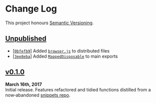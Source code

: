 Change Log
==========

This project honours [Semantic Versioning](http://semver.org/).

[Unpublished]: ../../compare/v0.1.0...HEAD


[Unpublished]
------------------------------------------------------------------------
* [[`0bfefb9`][]] Added [`browser.js`][] to distributed files
* [[`3ee8eba`][]] Added [`MappedDisposable`][] to main exports

[`browser.js`]: ./browser.js
[`MappedDisposable`]: ./lib/classes/mapped-disposable.js
[`0bfefb9`]: ../../commit/0bfefb9b7b3a245aa8fdfd105a3531
[`3ee8eba`]: ../../commit/3ee8eba93293bd32545275fc09776a


[v0.1.0]
------------------------------------------------------------------------
**March 16th, 2017**  
Initial release. Features refactored and tidied functions distilled from
a now‑abandoned [snippets repo](https://github.com/Alhadis/Snippets).

[v0.1.0]: https://github.com/Alhadis/Utils/releases/tag/v0.1.0
